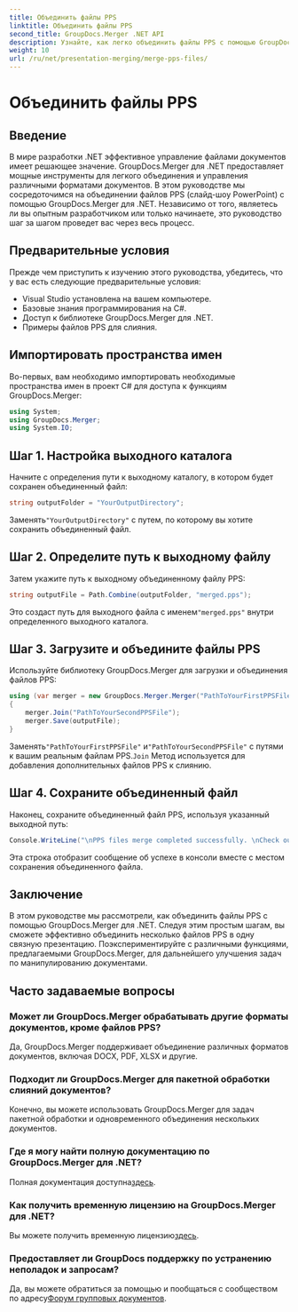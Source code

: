 ```yaml
---
title: Объединить файлы PPS
linktitle: Объединить файлы PPS
second_title: GroupDocs.Merger .NET API
description: Узнайте, как легко объединить файлы PPS с помощью GroupDocs.Merger для .NET. Пошаговое руководство с примерами кода. Совершенствуйте свои навыки работы с документами.
weight: 10
url: /ru/net/presentation-merging/merge-pps-files/
---
```


# Объединить файлы PPS

## Введение
В мире разработки .NET эффективное управление файлами документов имеет решающее значение. GroupDocs.Merger для .NET предоставляет мощные инструменты для легкого объединения и управления различными форматами документов. В этом руководстве мы сосредоточимся на объединении файлов PPS (слайд-шоу PowerPoint) с помощью GroupDocs.Merger для .NET. Независимо от того, являетесь ли вы опытным разработчиком или только начинаете, это руководство шаг за шагом проведет вас через весь процесс.
## Предварительные условия
Прежде чем приступить к изучению этого руководства, убедитесь, что у вас есть следующие предварительные условия:
- Visual Studio установлена на вашем компьютере.
- Базовые знания программирования на C#.
- Доступ к библиотеке GroupDocs.Merger для .NET.
- Примеры файлов PPS для слияния.

## Импортировать пространства имен
Во-первых, вам необходимо импортировать необходимые пространства имен в проект C# для доступа к функциям GroupDocs.Merger:
```csharp
using System; 
using GroupDocs.Merger;
using System.IO;
```
## Шаг 1. Настройка выходного каталога
Начните с определения пути к выходному каталогу, в котором будет сохранен объединенный файл:
```csharp
string outputFolder = "YourOutputDirectory";
```
 Заменять`"YourOutputDirectory"` с путем, по которому вы хотите сохранить объединенный файл.
## Шаг 2. Определите путь к выходному файлу
Затем укажите путь к выходному объединенному файлу PPS:
```csharp
string outputFile = Path.Combine(outputFolder, "merged.pps");
```
 Это создаст путь для выходного файла с именем`"merged.pps"` внутри определенного выходного каталога.
## Шаг 3. Загрузите и объедините файлы PPS
Используйте библиотеку GroupDocs.Merger для загрузки и объединения файлов PPS:
```csharp
using (var merger = new GroupDocs.Merger.Merger("PathToYourFirstPPSFile"))
{
    merger.Join("PathToYourSecondPPSFile");
    merger.Save(outputFile);
}
```
 Заменять`"PathToYourFirstPPSFile"` и`"PathToYourSecondPPSFile"` с путями к вашим реальным файлам PPS.`Join` Метод используется для добавления дополнительных файлов PPS к слиянию.
## Шаг 4. Сохраните объединенный файл
Наконец, сохраните объединенный файл PPS, используя указанный выходной путь:
```csharp
Console.WriteLine("\nPPS files merge completed successfully. \nCheck output in {0}", outputFolder);
```
Эта строка отобразит сообщение об успехе в консоли вместе с местом сохранения объединенного файла.

## Заключение
В этом руководстве мы рассмотрели, как объединить файлы PPS с помощью GroupDocs.Merger для .NET. Следуя этим простым шагам, вы сможете эффективно объединить несколько файлов PPS в одну связную презентацию. Поэкспериментируйте с различными функциями, предлагаемыми GroupDocs.Merger, для дальнейшего улучшения задач по манипулированию документами.

## Часто задаваемые вопросы
### Может ли GroupDocs.Merger обрабатывать другие форматы документов, кроме файлов PPS?
Да, GroupDocs.Merger поддерживает объединение различных форматов документов, включая DOCX, PDF, XLSX и другие.
### Подходит ли GroupDocs.Merger для пакетной обработки слияний документов?
Конечно, вы можете использовать GroupDocs.Merger для задач пакетной обработки и одновременного объединения нескольких документов.
### Где я могу найти полную документацию по GroupDocs.Merger для .NET?
 Полная документация доступна[здесь](https://tutorials.groupdocs.com/merger/net/).
### Как получить временную лицензию на GroupDocs.Merger для .NET?
 Вы можете получить временную лицензию[здесь](https://purchase.groupdocs.com/temporary-license/).
### Предоставляет ли GroupDocs поддержку по устранению неполадок и запросам?
Да, вы можете обратиться за помощью и пообщаться с сообществом по адресу[Форум групповых документов](https://forum.groupdocs.com/c/merger/32).